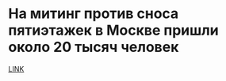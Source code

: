 # На митинг против сноса пятиэтажек в Москве пришли около 20 тысяч человек



[LINK](https://varlamov.ru/2372821.html)